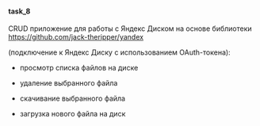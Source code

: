 #### task_8

CRUD приложение для работы с Яндекс Диском на основе библиотеки https://github.com/jack-theripper/yandex

(подключение к Яндекс Диску с использованием OAuth-токена):

- просмотр списка файлов на диске

- удаление выбранного файла

- скачивание выбранного файла

- загрузка нового файла на диск

